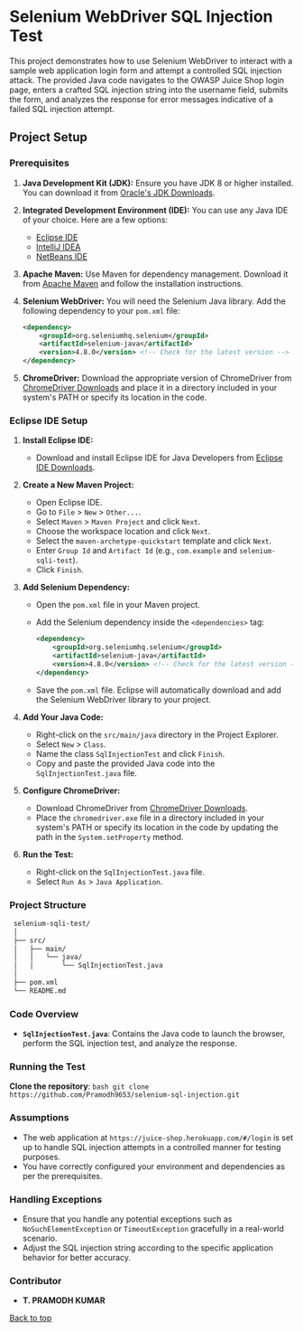 
 # Selenium WebDriver SQL Injection Test

 This project demonstrates how to use Selenium WebDriver to interact with a sample web application login form and attempt a controlled SQL injection attack. The provided Java code navigates to the OWASP Juice Shop login page, enters a crafted SQL injection string into the username field, submits the form, and analyzes the response for error messages indicative of a failed SQL injection attempt.

 ## Project Setup

 ### Prerequisites

 1. **Java Development Kit (JDK):** Ensure you have JDK 8 or higher installed. You can download it from [Oracle's JDK Downloads](https://www.oracle.com/java/technologies/javase-downloads.html).

 2. **Integrated Development Environment (IDE):** You can use any Java IDE of your choice. Here are a few options:
    - [Eclipse IDE](https://www.eclipse.org/downloads/)
    - [IntelliJ IDEA](https://www.jetbrains.com/idea/download/)
    - [NetBeans IDE](https://netbeans.apache.org/download/index.html)

 3. **Apache Maven:** Use Maven for dependency management. Download it from [Apache Maven](https://maven.apache.org/download.cgi) and follow the installation instructions.

 4. **Selenium WebDriver:** You will need the Selenium Java library. Add the following dependency to your `pom.xml` file:

    ```xml
    <dependency>
        <groupId>org.seleniumhq.selenium</groupId>
        <artifactId>selenium-java</artifactId>
        <version>4.8.0</version> <!-- Check for the latest version -->
    </dependency>
    ```

 5. **ChromeDriver:** Download the appropriate version of ChromeDriver from [ChromeDriver Downloads](https://sites.google.com/chromium.org/driver/downloads) and place it in a directory included in your system's PATH or specify its location in the code.

 ### Eclipse IDE Setup

 1. **Install Eclipse IDE:**
    - Download and install Eclipse IDE for Java Developers from [Eclipse IDE Downloads](https://www.eclipse.org/downloads/).

 2. **Create a New Maven Project:**
    - Open Eclipse IDE.
    - Go to `File` > `New` > `Other...`.
    - Select `Maven` > `Maven Project` and click `Next`.
    - Choose the workspace location and click `Next`.
    - Select the `maven-archetype-quickstart` template and click `Next`.
    - Enter `Group Id` and `Artifact Id` (e.g., `com.example` and `selenium-sqli-test`).
    - Click `Finish`.

 3. **Add Selenium Dependency:**
    - Open the `pom.xml` file in your Maven project.
    - Add the Selenium dependency inside the `<dependencies>` tag:

      ```xml
      <dependency>
          <groupId>org.seleniumhq.selenium</groupId>
          <artifactId>selenium-java</artifactId>
          <version>4.8.0</version> <!-- Check for the latest version -->
      </dependency>
      ```

    - Save the `pom.xml` file. Eclipse will automatically download and add the Selenium WebDriver library to your project.

 4. **Add Your Java Code:**
    - Right-click on the `src/main/java` directory in the Project Explorer.
    - Select `New` > `Class`.
    - Name the class `SqlInjectionTest` and click `Finish`.
    - Copy and paste the provided Java code into the `SqlInjectionTest.java` file.

 5. **Configure ChromeDriver:**
    - Download ChromeDriver from [ChromeDriver Downloads](https://sites.google.com/chromium.org/driver/downloads).
    - Place the `chromedriver.exe` file in a directory included in your system's PATH or specify its location in the code by updating the path in the `System.setProperty` method.

 6. **Run the Test:**
    - Right-click on the `SqlInjectionTest.java` file.
    - Select `Run As` > `Java Application`.


 ### Project Structure

```bash
 selenium-sqli-test/
 │
 ├── src/
 │   ├── main/
 │   │   └── java/
 │   │       └── SqlInjectionTest.java
 │
 ├── pom.xml
 └── README.md
```

 ### Code Overview

 - **`SqlInjectionTest.java`**: Contains the Java code to launch the browser, perform the SQL injection test, and analyze the response.

 ### Running the Test

 **Clone the repository**:
    ```bash
    git clone https://github.com/Pramodh9653/selenium-sql-injection.git
    ```

 ### Assumptions

 - The web application at `https://juice-shop.herokuapp.com/#/login` is set up to handle SQL injection attempts in a controlled manner for testing purposes.
 - You have correctly configured your environment and dependencies as per the prerequisites.

 ### Handling Exceptions

 - Ensure that you handle any potential exceptions such as `NoSuchElementException` or `TimeoutException` gracefully in a real-world scenario.
 - Adjust the SQL injection string according to the specific application behavior for better accuracy.

 ### Contributor

 - **T. PRAMODH KUMAR**

 [Back to top](#selenium-webdriver-sql-injection-test)
